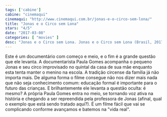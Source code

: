 ```yaml
---
tags: ['cabine']
cabine: "cinemaqui"
cinemaqui: "http://www.cinemaqui.com.br/jonas-e-o-circo-sem-lona/"
title: "Jonas e o Circo sem Lona"
stars: "4/5"
date: "2017-03-08"
categories: [ "movies" ]
desc: "Jonas e o Circo sem Lona. Jonas e o Circo sem Lona (Brasil, 2017). Dirigido por Paula Gomes. Escrito por Paula Gomes."
---
```

Este é um documentário com começo e meio, e o fim é a grande questão que ele levanta. A documentarista Paula Gomes acompanha o pequeno Jonas e seu circo improvisado no quintal da casa de sua mãe enquanto esta tenta manter o menino na escola. A tradição circense da família já não importa mais. De alguma forma o filme consegue não nos dizer mais nada que não seja conhecimento comum: educação formal é importante para o futuro das crianças. E brilhantemente ele levanta a questão oculta: é mesmo? A própria Paula Gomes entra no meio, se tornando voz ativa na história e chegando a ser repreendida pela professora de Jonas (afinal, qual o exemplo que está sendo tratado aqui?). É um filme fácil que vai se complicando conforme avançamos e batemos na "vida real".
